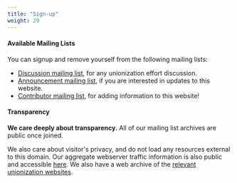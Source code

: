 ```yaml
---
title: "Sign-up"
weight: 29
---
```


#### Available Mailing Lists
You can signup and remove yourself from the following mailing lists:
- [Discussion mailing list](http://mailman.mit.edu/mailman/listinfo/unionization-discuss), for any unionization effort discussion.
- [Announcement mailing list](http://mailman.mit.edu/mailman/listinfo/uenotformit-announce), if you are interested in updates to this website.
- [Contributor mailing list](http://mailman.mit.edu/mailman/listinfo/uenotformit-contributors), for adding information to this website!

#### Transparency

**We care deeply about transparency.** All of our mailing list archives are public once joined.

We also care about visitor's privacy, and do not load any resources external to this domain. Our aggregate webserver traffic information is also public and accessible [here](https://plausible.uenotformit.org/uenotformit.org). We also have a web archive of the [relevant unionization websites](https://archive.uenotformit.org).
